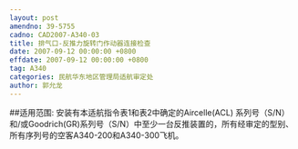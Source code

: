 ```yaml
---
layout: post
amendno: 39-5755
cadno: CAD2007-A340-03
title: 排气口-反推力旋转门作动器连接检查
date: 2007-09-12 00:00:00 +0800
effdate: 2007-09-12 00:00:00 +0800
tag: A340
categories: 民航华东地区管理局适航审定处
author: 郭允龙
---
```


##适用范围:
安装有本适航指令表1和表2中确定的Aircelle(ACL) 系列号（S/N）和/或Goodrich(GR)系列号（S/N）中至少一台反推装置的，所有经审定的型别、所有序列号的空客A340-200和A340-300飞机。

